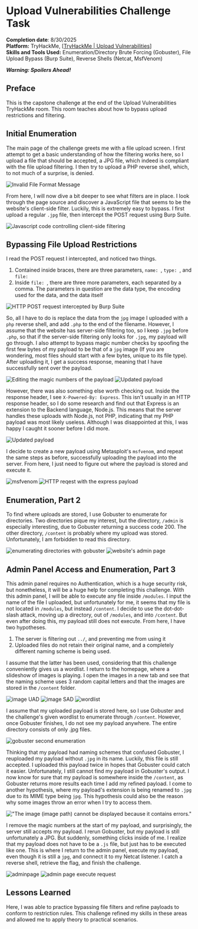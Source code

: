 # Upload Vulnerabilities Challenge Task
**Completion date**: 8/30/2025\
**Platform:** TryHackMe, [[TryHackMe | Upload Vulnerabilities](https://tryhackme.com/room/uploadvulns)]\
**Skills and Tools Used:** Enumeration/Directory Brute Forcing (Gobuster), File Upload Bypass (Burp Suite), Reverse Shells (Netcat, MsfVenom)

***Warning: Spoilers Ahead!***

## Preface
This is the capstone challenge at the end of the Upload Vulnerabilities TryHackMe room. This room teaches about how to bypass upload restrictions and filtering.

## Initial Enumeration
The main page of the challenge greets me with a file upload screen. I first attempt to get a basic understanding of how the filtering works here, so I upload a file that should be accepted, a JPG file, which indeed is compliant with the file upload filtering. I then try to upload a PHP reverse shell, which, to not much of a surprise, is denied.

![Invalid File Format Message](Screenshots/uploadvulns/invalidfile.png)

From here, I will now dive a bit deeper to see what filters are in place. I look through the page source and discover a JavaScript file that seems to be the website's client-side filter. Luckily, this is extremely easy to bypass. I first upload a regular `.jpg` file, then intercept the POST request using Burp Suite. 

![Javascript code controlling client-side filtering](Screenshots/uploadvulns/javascript.png)

## Bypassing File Upload Restrictions

I read the POST request I intercepted, and noticed two things.
1. Contained inside braces, there are three parameters, `name: `, `type: `, and `file: `
2. Inside `file: `, there are three more parameters, each separated by a comma. The parameters in question are the data type, the encoding used for the data, and the data itself

![HTTP POST request intercepted by Burp Suite](Screenshots/uploadvulns/originalrequest.png)

So, all I have to do is replace the data from the `jpg` image I uploaded with a `php` reverse shell, and add `.php` to the end of the filename. However, I assume that the website has server-side filtering too, so I keep `.jpg` before `.php`, so that if the server-side filtering only looks for `.jpg`, my payload will go through. I also attempt to bypass magic number checks by spoofing the first few bytes of my payload to be that of a `jpg` image (If you are wondering, most files should start with a few bytes, unique to its file type). After uploading it, I get a success response, meaning that I have successfully sent over the payload. 

![Editing the magic numbers of the payload](Screenshots/uploadvulns/hexeditor.png)
![Updated payload](Screenshots/uploadvulns/request1.png)

However, there was also something else worth checking out. Inside the response header, I see `X-Powered-By: Express`. This isn't usually in an HTTP response header, so I do some research and find out that Express is an extension to the Backend language, Node.js. This means that the server handles these uploads with Node.js, not PHP, indicating that my PHP payload was most likely useless. Although I was disappointed at this, I was happy I caught it sooner before I did more.

![Updated payload](Screenshots/uploadvulns/success2.png)

I decide to create a new payload using Metasploit's `msfvenom`, and repeat the same steps as before, successfully uploading the payload into the server. From here, I just need to figure out where the payload is stored and execute it.

![msfvenom](Screenshots/uploadvulns/msfvenom.png)
![HTTP reqest with the express payload](Screenshots/uploadvulns/expresspayloadrequest.png)

## Enumeration, Part 2
To find where uploads are stored, I use Gobuster to enumerate for directories. Two directories pique my interest, but the directory, `/admin` is especially interesting, due to Gobuster returning a success code 200. The other directory, `/content` is probably where my upload was stored. Unfortunately, I am forbidden to read this directory.

![enumerating directories with gobuster](Screenshots/uploadvulns/gobuster.png)
![website's admin page](Screenshots/uploadvulns/adminpage.png)

## Admin Panel Access and Enumeration, Part 3
This admin panel requires no Authentication, which is a huge security risk, but nonetheless, it will be a huge help for completing this challenge. With this admin panel, I will be able to execute any file inside `/modules`. I input the name of the file I uploaded, but unfortunately for me, it seems that my file is not located in `/modules`, but instead `/content`. I decide to use the dot-dot-slash attack, moving up a directory, out of `/modules`, and into `/content`. But even after doing this, my payload still does not execute. From here, I have two hypotheses.
1. The server is filtering out `../`, and preventing me from using it
2. Uploaded files do not retain their original name, and a completely different naming scheme is being used.

I assume that the latter has been used, considering that this challenge conveniently gives us a wordlist. I return to the homepage, where a slideshow of images is playing. I open the images in a new tab and see that the naming scheme uses 3 random capital letters and that the images are stored in the `/content` folder. 

![image UAD](Screenshots/uploadvulns/imagenamingformat1.png)
![image SAD](Screenshots/uploadvulns/imagenamingformat2.png)
![wordlist](Screenshots/uploadvulns/wordlist.png)

I assume that my uploaded payload is stored here, so I use Gobuster and the challenge's given wordlist to enumerate through `/content`. However, once Gobuster finishes, I do not see my payload anywhere. The entire directory consists of only .jpg files. 

![gobuster second enumeration](Screenshots/uploadvulns/gobuster2.png)

Thinking that my payload had naming schemes that confused Gobuster, I reuploaded my payload without `.jpg` in its name. Luckily, this file is still accepted. I uploaded this payload twice in hopes that Gobuster could catch it easier. Unfortunately, I still cannot find my payload in Gobuster's output. I now know for sure that my payload is somewhere inside the `/content`, as Gobuster returns more results each time I add my refined payload. I come to another hypothesis, where my payload's extension is being renamed to `.jpg` due to its MIME type being `jpg`.  This hypothesis could also be the reason why some images throw an error when I try to access them. 

!["The image (image path) cannot be displayed because it contains errors."](Screenshots/uploadvulns/error.png)

I remove the magic numbers at the start of my payload, and surprisingly, the server still accepts my payload. I rerun Gobuster, but my payload is still unfortunately a JPG. But suddenly, something clicks inside of me. I realize that my payload does not have to be a `.js` file, but just has to be executed like one. This is where I return to the admin panel, execute my payload, even though it is still a `jpg`, and connect it to my Netcat listener. I catch a reverse shell, retrieve the flag, and finish the challenge.

![adminpage](Screenshots/uploadvulns/adminpage.png)
![admin page execute request](Screenshots/uploadvulns/adminpanelcommand.png)

## Lessons Learned
Here, I was able to practice bypassing file filters and refine payloads to conform to restriction rules. This challenge refined my skills in these areas and allowed me to apply theory to  practical scenarios.
